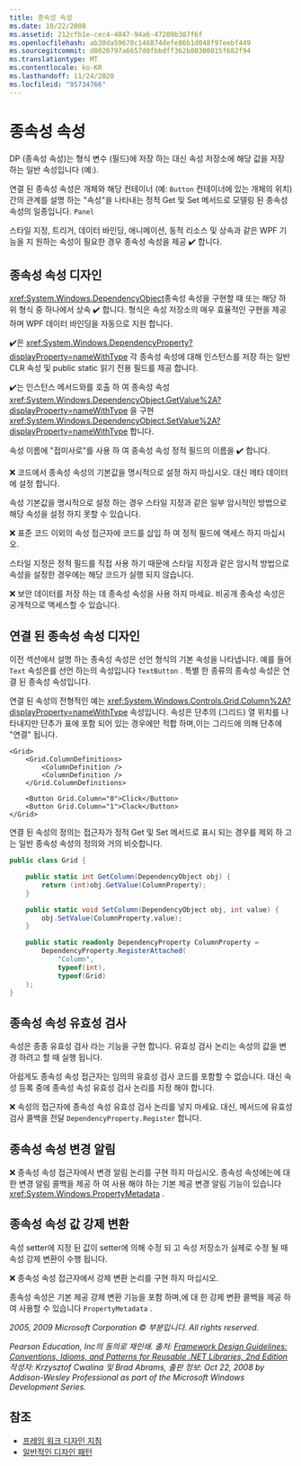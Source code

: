 ```yaml
---
title: 종속성 속성
ms.date: 10/22/2008
ms.assetid: 212cfb1e-cec4-4047-94a6-47209b387f6f
ms.openlocfilehash: ab30da59670c146874defe86b1d048f97eebf449
ms.sourcegitcommit: d8020797a6657d0fbbdff362b80300815f682f94
ms.translationtype: MT
ms.contentlocale: ko-KR
ms.lasthandoff: 11/24/2020
ms.locfileid: "95734766"
---
```

# <a name="dependency-properties"></a>종속성 속성

DP (종속성 속성)는 형식 변수 (필드)에 저장 하는 대신 속성 저장소에 해당 값을 저장 하는 일반 속성입니다 (예:).

 연결 된 종속성 속성은 개체와 해당 컨테이너 (예: `Button` 컨테이너에 있는 개체의 위치) 간의 관계를 설명 하는 "속성"을 나타내는 정적 Get 및 Set 메서드로 모델링 된 종속성 속성의 일종입니다. `Panel`

 스타일 지정, 트리거, 데이터 바인딩, 애니메이션, 동적 리소스 및 상속과 같은 WPF 기능을 지 원하는 속성이 필요한 경우 종속성 속성을 제공 ✔️ 합니다.

## <a name="dependency-property-design"></a>종속성 속성 디자인

 <xref:System.Windows.DependencyObject>종속성 속성을 구현할 때 또는 해당 하위 형식 중 하나에서 상속 ✔️ 합니다. 형식은 속성 저장소의 매우 효율적인 구현을 제공 하며 WPF 데이터 바인딩을 자동으로 지원 합니다.

 ✔️은 <xref:System.Windows.DependencyProperty?displayProperty=nameWithType> 각 종속성 속성에 대해 인스턴스를 저장 하는 일반 CLR 속성 및 public static 읽기 전용 필드를 제공 합니다.

 ✔️는 인스턴스 메서드와를 호출 하 여 종속성 속성 <xref:System.Windows.DependencyObject.GetValue%2A?displayProperty=nameWithType> 을 구현 <xref:System.Windows.DependencyObject.SetValue%2A?displayProperty=nameWithType> 합니다.

 속성 이름에 "접미사로"를 사용 하 여 종속성 속성 정적 필드의 이름을 ✔️ 합니다.

 ❌ 코드에서 종속성 속성의 기본값을 명시적으로 설정 하지 마십시오. 대신 메타 데이터에 설정 합니다.

 속성 기본값을 명시적으로 설정 하는 경우 스타일 지정과 같은 일부 암시적인 방법으로 해당 속성을 설정 하지 못할 수 있습니다.

 ❌ 표준 코드 이외의 속성 접근자에 코드를 삽입 하 여 정적 필드에 액세스 하지 마십시오.

 스타일 지정은 정적 필드를 직접 사용 하기 때문에 스타일 지정과 같은 암시적 방법으로 속성을 설정한 경우에는 해당 코드가 실행 되지 않습니다.

 ❌ 보안 데이터를 저장 하는 데 종속성 속성을 사용 하지 마세요. 비공개 종속성 속성은 공개적으로 액세스할 수 있습니다.

## <a name="attached-dependency-property-design"></a>연결 된 종속성 속성 디자인

 이전 섹션에서 설명 하는 종속성 속성은 선언 형식의 기본 속성을 나타냅니다. 예를 들어 `Text` 속성은를 선언 하는의 속성입니다 `TextButton` . 특별 한 종류의 종속성 속성은 연결 된 종속성 속성입니다.

 연결 된 속성의 전형적인 예는 <xref:System.Windows.Controls.Grid.Column%2A?displayProperty=nameWithType> 속성입니다. 속성은 단추의 (그리드) 열 위치를 나타내지만 단추가 표에 포함 되어 있는 경우에만 적합 하며,이는 그리드에 의해 단추에 "연결" 됩니다.

```xaml
<Grid>
    <Grid.ColumnDefinitions>
        <ColumnDefinition />
        <ColumnDefinition />
    </Grid.ColumnDefinitions>

    <Button Grid.Column="0">Click</Button>
    <Button Grid.Column="1">Clack</Button>
</Grid>
```

 연결 된 속성의 정의는 접근자가 정적 Get 및 Set 메서드로 표시 되는 경우를 제외 하 고는 일반 종속성 속성의 정의와 거의 비슷합니다.

```csharp
public class Grid {

    public static int GetColumn(DependencyObject obj) {
        return (int)obj.GetValue(ColumnProperty);
    }

    public static void SetColumn(DependencyObject obj, int value) {
        obj.SetValue(ColumnProperty,value);
    }

    public static readonly DependencyProperty ColumnProperty =
        DependencyProperty.RegisterAttached(
            "Column",
            typeof(int),
            typeof(Grid)
    );
}
```

## <a name="dependency-property-validation"></a>종속성 속성 유효성 검사

 속성은 종종 유효성 검사 라는 기능을 구현 합니다. 유효성 검사 논리는 속성의 값을 변경 하려고 할 때 실행 됩니다.

 아쉽게도 종속성 속성 접근자는 임의의 유효성 검사 코드를 포함할 수 없습니다. 대신 속성 등록 중에 종속성 속성 유효성 검사 논리를 지정 해야 합니다.

 ❌ 속성의 접근자에 종속성 속성 유효성 검사 논리를 넣지 마세요. 대신, 메서드에 유효성 검사 콜백을 전달 `DependencyProperty.Register` 합니다.

## <a name="dependency-property-change-notifications"></a>종속성 속성 변경 알림

 ❌ 종속성 속성 접근자에서 변경 알림 논리를 구현 하지 마십시오. 종속성 속성에는에 대 한 변경 알림 콜백을 제공 하 여 사용 해야 하는 기본 제공 변경 알림 기능이 있습니다 <xref:System.Windows.PropertyMetadata> .

## <a name="dependency-property-value-coercion"></a>종속성 속성 값 강제 변환

 속성 setter에 지정 된 값이 setter에 의해 수정 되 고 속성 저장소가 실제로 수정 될 때 속성 강제 변환이 수행 됩니다.

 ❌ 종속성 속성 접근자에서 강제 변환 논리를 구현 하지 마십시오.

 종속성 속성은 기본 제공 강제 변환 기능을 포함 하며,에 대 한 강제 변환 콜백을 제공 하 여 사용할 수 있습니다 `PropertyMetadata` .

 *2005, 2009 Microsoft Corporation © 부분입니다. All rights reserved.*

 *Pearson Education, Inc의 동의로 재인쇄. 출처: [Framework Design Guidelines: Conventions, Idioms, and Patterns for Reusable .NET Libraries, 2nd Edition](https://www.informit.com/store/framework-design-guidelines-conventions-idioms-and-9780321545619) 작성자: Krzysztof Cwalina 및 Brad Abrams, 출판 정보: Oct 22, 2008 by Addison-Wesley Professional as part of the Microsoft Windows Development Series.*

## <a name="see-also"></a>참조

- [프레임 워크 디자인 지침](index.md)
- [일반적인 디자인 패턴](common-design-patterns.md)
